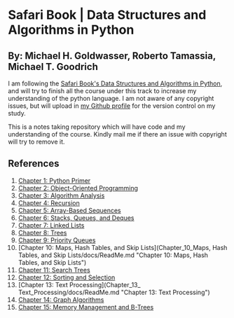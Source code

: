 # Safari Book | Data Structures and Algorithms in Python #
## By: Michael H. Goldwasser, Roberto Tamassia, Michael T. Goodrich ##

I am following the [Safari Book's Data Structures and Algorithms in Python](https://www.safaribooksonline.com/library/view/data-structures-and/9781118290279/ "Safari Book's Data Structures and Algorithms in Python"), and will try to finish all the course under this track to increase my understanding of the python language. I am not aware of any copyright issues, but will upload in [my Github profile](https://github.com/archeranimesh/) for the version control on my study.

This is a notes taking repository which will have code and my understanding of the course. Kindly mail me if there an issue with copyright will try to remove it.


## References ##

1. [Chapter 1: Python Primer](Chapter_01_Python_Primer/docs/ReadMe.md "Chapter 1: Python Primer")
2. [Chapter 2: Object-Oriented Programming](Chapter_02_Object_Oriented_Programming/docs/ReadMe.md "Chapter 1: Python Primer")
3. [Chapter 3: Algorithm Analysis](Chapter_03_Algorithm_Analysis/docs/ReadMe.md "Chapter 3: Algorithm Analysis")
4. [Chapter 4: Recursion](Chapter_04_Recursion/docs/ReadMe.md "Chapter 4: Recursion")
5. [Chapter 5: Array-Based Sequences](Chapter_05_Array_Based_Sequences/docs/ReadMe.md "Chapter 5: Array-Based Sequences")
6. [Chapter 6: Stacks, Queues, and Deques](Chapter_06_Stacks,_Queues,_Deques/docs/ReadMe.md "Chapter 6: Stacks, Queues, and Deques")
7. [Chapter 7: Linked Lists](Chapter_07_Linked_Lists/docs/ReadMe.md "Chapter 7: Linked Lists")
8. [Chapter 8: Trees](Chapter_08_Trees/docs/ReadMe.md "Chapter 8: Trees")
9. [Chapter 9: Priority Queues](Chapter_09_Priority_Queues/docs/ReadMe.md "Chapter 9: Priority Queues")
10. [Chapter 10: Maps, Hash Tables, and Skip Lists](Chapter_10_Maps, Hash Tables, and Skip Lists/docs/ReadMe.md "Chapter 10: Maps, Hash Tables, and Skip Lists")
11. [Chapter 11: Search Trees](Chapter_11_Search_Trees/docs/ReadMe.md "Chapter 11: Search Trees")
12. [Chapter 12: Sorting and Selection](Chapter_12_Sorting_and_Selection/docs/ReadMe.md "Chapter 12: Sorting and Selection")
13. [Chapter 13: Text Processing](Chapter_13_ Text_Processing/docs/ReadMe.md "Chapter 13: Text Processing")
14. [Chapter 14: Graph Algorithms](Chapter_14_Graph_Algorithms/docs/ReadMe.md "Chapter 14: Graph Algorithms")
15. [Chapter 15: Memory Management and B-Trees](Chapter_15_Memory_Management_B-Trees/docs/ReadMe.md "Chapter 15: Memory Management and B-Trees")
